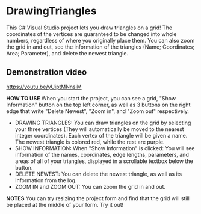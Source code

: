 # DrawingTriangles
This C# Visual Studio project lets you draw triangles on a grid! The coordinates of the vertices are guaranteed to be changed into whole numbers, regardless of where you originally place them. You can also zoom the grid in and out, see the information of the triangles (Name; Coordinates; Area; Parameter), and delete the newest triangle. 

## Demonstration video
https://youtu.be/yUiptMNnsiM

**HOW TO USE**
When you start the project, you can see a grid, "Show Information" button on the top left corner, as well as 3 buttons on the right edge that write "Delete Newest", "Zoom in", and "Zoom out" respectively.
  * DRAWING TRIANGLES: You can draw triangles on the grid by selecting your three vertices (They will automatically be moved to the nearest integer coordinates). Each vertex of the triangle will be given a name. The newest triangle is colored red, while the rest are purple.
  * SHOW INFORMATION: When "Show Information" is clicked: You will see information of the names, coordinates, edge lengths, parameters, and areas of all of your triangles, displayed in a scrollable textbox below the button.
  * DELETE NEWEST: You can delete the newest triangle, as well as its information from the log.
  * ZOOM IN and ZOOM OUT: You can zoom the grid in and out.

**NOTES**
You can try resizing the project form and find that the grid will still be placed at the middle of your form. Try it out!
